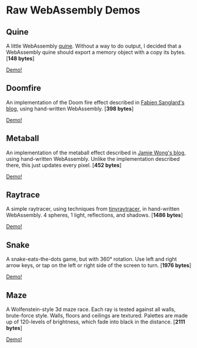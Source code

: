 # Raw WebAssembly Demos

## Quine

A little WebAssembly [quine][9]. Without a way to do output, I decided that a
WebAssembly quine should export a memory object with a copy its bytes. [**148 bytes**]

[Demo!][10]

## Doomfire

An implementation of the Doom fire effect described in
[Fabien Sanglard's blog][1], using hand-written WebAssembly. [**398 bytes**]

[Demo!][2]

## Metaball

An implementation of the metaball effect described in [Jamie Wong's blog][3],
using hand-written WebAssembly. Unlike the implementation described there, this
just updates every pixel. [**452 bytes**]

[Demo!][4]

## Raytrace

A simple raytracer, using techniques from [tinyraytracer][5], in hand-written
WebAssembly. 4 spheres, 1 light, reflections, and shadows. [**1486 bytes**]

[Demo!][6]

## Snake

A snake-eats-the-dots game, but with 360° rotation. Use left and right arrow
keys, or tap on the left or right side of the screen to turn. [**1976 bytes**]

[Demo!][7]

## Maze

A Wolfenstein-style 3d maze race. Each ray is tested against all walls,
brute-force style. Walls, floors and ceilings are textured. Palettes are made
up of 120-levels of brightness, which fade into black in the distance. [**2111 bytes**]

[Demo!][8]

[1]: http://fabiensanglard.net/doom_fire_psx/index.html
[2]: https://binji.github.io/raw-wasm/doomfire
[3]: http://jamie-wong.com/2014/08/19/metaballs-and-marching-squares/
[4]: https://binji.github.io/raw-wasm/metaball
[5]: https://github.com/ssloy/tinyraytracer/wiki/Part-1:-understandable-raytracing
[6]: https://binji.github.io/raw-wasm/raytrace
[7]: https://binji.github.io/raw-wasm/snake
[8]: https://binji.github.io/raw-wasm/maze
[9]: https://en.wikipedia.org/wiki/Quine_(computing)
[10]: https://binji.github.io/raw-wasm/quine
